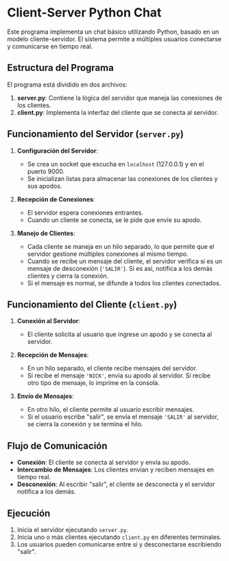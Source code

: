 # Client-Server Python Chat

Este programa implementa un chat básico utilizando Python, basado en un modelo cliente-servidor. El sistema permite a múltiples usuarios conectarse y comunicarse en tiempo real.

## Estructura del Programa

El programa está dividido en dos archivos:

1. **server.py**: Contiene la lógica del servidor que maneja las conexiones de los clientes.
2. **client.py**: Implementa la interfaz del cliente que se conecta al servidor.

## Funcionamiento del Servidor (`server.py`)

1. **Configuración del Servidor**:
   - Se crea un socket que escucha en `localhost` (127.0.0.1) y en el puerto 9000.
   - Se inicializan listas para almacenar las conexiones de los clientes y sus apodos.

2. **Recepción de Conexiones**:
   - El servidor espera conexiones entrantes.
   - Cuando un cliente se conecta, se le pide que envíe su apodo.

3. **Manejo de Clientes**:
   - Cada cliente se maneja en un hilo separado, lo que permite que el servidor gestione múltiples conexiones al mismo tiempo.
   - Cuando se recibe un mensaje del cliente, el servidor verifica si es un mensaje de desconexión (`'SALIR'`). Si es así, notifica a los demás clientes y cierra la conexión.
   - Si el mensaje es normal, se difunde a todos los clientes conectados.

## Funcionamiento del Cliente (`client.py`)

1. **Conexión al Servidor**:
   - El cliente solicita al usuario que ingrese un apodo y se conecta al servidor.

2. **Recepción de Mensajes**:
   - En un hilo separado, el cliente recibe mensajes del servidor.
   - Si recibe el mensaje `'NICK'`, envía su apodo al servidor. Si recibe otro tipo de mensaje, lo imprime en la consola.

3. **Envío de Mensajes**:
   - En otro hilo, el cliente permite al usuario escribir mensajes.
   - Si el usuario escribe "salir", se envía el mensaje `'SALIR'` al servidor, se cierra la conexión y se termina el hilo.

## Flujo de Comunicación

- **Conexión**: El cliente se conecta al servidor y envía su apodo.
- **Intercambio de Mensajes**: Los clientes envían y reciben mensajes en tiempo real.
- **Desconexión**: Al escribir "salir", el cliente se desconecta y el servidor notifica a los demás.

## Ejecución

1. Inicia el servidor ejecutando `server.py`.
2. Inicia uno o más clientes ejecutando `client.py` en diferentes terminales.
3. Los usuarios pueden comunicarse entre sí y desconectarse escribiendo "salir".
